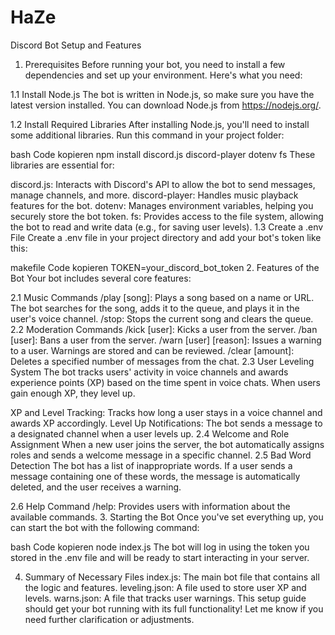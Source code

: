 # HaZe

Discord Bot Setup and Features
1. Prerequisites
Before running your bot, you need to install a few dependencies and set up your environment. Here's what you need:

1.1 Install Node.js
The bot is written in Node.js, so make sure you have the latest version installed. You can download Node.js from https://nodejs.org/.

1.2 Install Required Libraries
After installing Node.js, you'll need to install some additional libraries. Run this command in your project folder:

bash
Code kopieren
npm install discord.js discord-player dotenv fs
These libraries are essential for:

discord.js: Interacts with Discord's API to allow the bot to send messages, manage channels, and more.
discord-player: Handles music playback features for the bot.
dotenv: Manages environment variables, helping you securely store the bot token.
fs: Provides access to the file system, allowing the bot to read and write data (e.g., for saving user levels).
1.3 Create a .env File
Create a .env file in your project directory and add your bot's token like this:

makefile
Code kopieren
TOKEN=your_discord_bot_token
2. Features of the Bot
Your bot includes several core features:

2.1 Music Commands
/play [song]: Plays a song based on a name or URL. The bot searches for the song, adds it to the queue, and plays it in the user's voice channel.
/stop: Stops the current song and clears the queue.
2.2 Moderation Commands
/kick [user]: Kicks a user from the server.
/ban [user]: Bans a user from the server.
/warn [user] [reason]: Issues a warning to a user. Warnings are stored and can be reviewed.
/clear [amount]: Deletes a specified number of messages from the chat.
2.3 User Leveling System
The bot tracks users' activity in voice channels and awards experience points (XP) based on the time spent in voice chats. When users gain enough XP, they level up.

XP and Level Tracking: Tracks how long a user stays in a voice channel and awards XP accordingly.
Level Up Notifications: The bot sends a message to a designated channel when a user levels up.
2.4 Welcome and Role Assignment
When a new user joins the server, the bot automatically assigns roles and sends a welcome message in a specific channel.
2.5 Bad Word Detection
The bot has a list of inappropriate words. If a user sends a message containing one of these words, the message is automatically deleted, and the user receives a warning.

2.6 Help Command
/help: Provides users with information about the available commands.
3. Starting the Bot
Once you've set everything up, you can start the bot with the following command:

bash
Code kopieren
node index.js
The bot will log in using the token you stored in the .env file and will be ready to start interacting in your server.

4. Summary of Necessary Files
index.js: The main bot file that contains all the logic and features.
leveling.json: A file used to store user XP and levels.
warns.json: A file that tracks user warnings.
This setup guide should get your bot running with its full functionality! Let me know if you need further clarification or adjustments.
